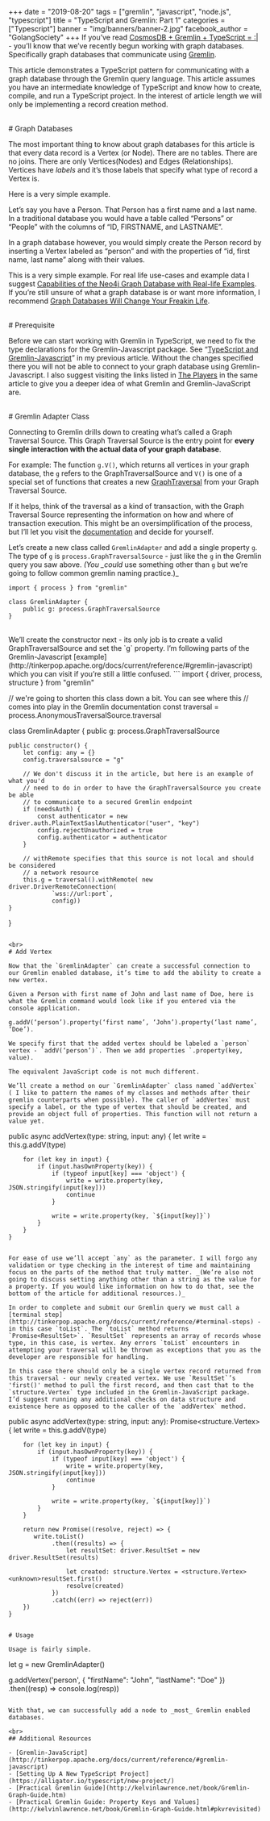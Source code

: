 +++
date = "2019-08-20"
tags = ["gremlin", "javascript", "node.js", "typescript"]
title = "TypeScript and Gremlin: Part 1"
categories = ["Typescript"]
banner = "img/banners/banner-2.jpg"
facebook_author = "GolangSociety"
+++
If you’ve read [CosmosDB + Gremlin + TypeScript = :|](https://notyourlanguage.com/post/cosmos_db/) - you’ll know that we’ve recently begun working with graph databases. Specifically graph databases that communicate using [Gremlin](https://tinkerpop.apache.org/gremlin.html).

This article demonstrates a TypeScript pattern for communicating with a graph database through the Gremlin query language. This article assumes you have an intermediate knowledge of TypeScript and know how to create, compile, and run a TypeScript project. In the interest of article length we will only be implementing a record creation method.

<br>
# Graph Databases

The most important thing to know about graph databases for this article is that every data record is a Vertex (or Node). There are no tables. There are no joins. There are only Vertices(Nodes) and Edges (Relationships). Vertices have _labels_ and it’s those labels that specify what type of record a Vertex is.

Here is a very simple example.

Let’s say you have a Person. That Person has a first name and a last name. In a traditional database you would have a table called “Persons” or “People” with the columns of “ID, FIRSTNAME, and LASTNAME”.

In a graph database however, you would simply create the Person record by inserting a Vertex labeled as “person” and with the properties of “id, first name, last name” along with their values.

This is a very simple example. For real life use-cases and example data I suggest [Capabilities of the Neo4j Graph Database with Real-life Examples](https://rubygarage.org/blog/neo4j-database-guide-with-use-cases). If you’re still unsure of what a graph database is or want more information, I recommend [Graph Databases Will Change Your Freakin Life](https://www.youtube.com/watch?v=GekQqFZm7mA).

<br>
# Prerequisite

Before we can start working with Gremlin in TypeScript, we need to fix the type declarations for the Gremlin-Javascript package. See “[TypeScript and Gremlin-Javascript](https://notyourlanguage.com/post/cosmos_db#typescript-and-gremlin-javascript)” in my previous article. Without the changes specified there you will not be able to connect to your graph database using Gremlin-Javascript. I also suggest visiting the links listed in [The Players](https://notyourlanguage.com/post/cosmos_db/#the-players) in the same article to give you a deeper idea of what Gremlin and Gremlin-JavaScript are.

<br>
# Gremlin Adapter Class

Connecting to Gremlin drills down to creating what’s called a Graph Traversal Source. This Graph Traversal Source is the entry point for **every single interaction with the actual data of your graph database**.

For example: The function `g.V()`, which returns all vertices in your graph database, the `g` refers to the GraphTraversalSource and `V()` is one of a special set of functions that creates a new [GraphTraversal](http://tinkerpop.apache.org/docs/current/reference/#traversal) from your Graph Traversal Source.

If it helps, think of the traversal as a kind of transaction, with the Graph Traversal Source representing the information on how and where of transaction execution. This might be an oversimplification of the process, but I’ll let you visit the [documentation](http://tinkerpop.apache.org/docs/current/reference/#traversal) and decide for yourself.

Let’s create a new class called `GremlinAdapter` and add a single property `g`. The type of `g` is `process.GraphTraversalSource` - just like the `g` in the Gremlin query you saw above. _(You \_could_ use something other than `g` but we’re going to follow common gremlin naming practice.)\_

```
import { process } from "gremlin"

class GremlinAdapter {
    public g: process.GraphTraversalSource
}
```

<br>
We’ll create the constructor next - its only job is to create a valid GraphTraversalSource and set the `g` property. I’m following parts of the Gremlin-Javascript [example](http://tinkerpop.apache.org/docs/current/reference/#gremlin-javascript) which you can visit if you’re still a little confused.
```
import { driver, process, structure } from "gremlin"

// we're going to shorten this class down a bit. You can see where this
// comes into play in the Gremlin documentation
const traversal = process.AnonymousTraversalSource.traversal

class GremlinAdapter {
    public g: process.GraphTraversalSource

    public constructor() {
        let config: any = {}
        config.traversalsource = "g"

        // We don't discuss it in the article, but here is an example of what you'd
        // need to do in order to have the GraphTraversalSource you create be able
        // to communicate to a secured Gremlin endpoint
        if (needsAuth) {
            const authenticator = new driver.auth.PlainTextSaslAuthenticator("user", "key")
            config.rejectUnauthorized = true
            config.authenticator = authenticator
        }

        // withRemote specifies that this source is not local and should be considered
        // a network resource
        this.g = traversal().withRemote( new driver.DriverRemoteConnection(
                `wss://url:port`, 
                config))
    }
}
```

<br>
# Add Vertex

Now that the `GremlinAdapter` can create a successful connection to our Gremlin enabled database, it’s time to add the ability to create a new vertex.

Given a Person with first name of John and last name of Doe, here is what the Gremlin command would look like if you entered via the console application.

g.addV(‘person’).property(‘first name’, ‘John’).property(‘last name’, ‘Doe’).

We specify first that the added vertex should be labeled a `person` vertex - `addV(‘person’)`. Then we add properties `.property(key, value).

The equivalent JavaScript code is not much different.

We’ll create a method on our `GremlinAdapter` class named `addVertex` ( I like to pattern the names of my classes and methods after their gremlin counterparts when possible). The caller of `addVertex` must specify a label, or the type of vertex that should be created, and provide an object full of properties. This function will not return a value yet.

```
 public async addVertex(type: string, input: any) {
        let write = this.g.addV(type)

        for (let key in input) {
            if (input.hasOwnProperty(key)) {
                if (typeof input[key] === 'object') {
                    write = write.property(key, JSON.stringify(input[key]))
                    continue
                }

                write = write.property(key, `${input[key]}`)
            }
        }
    }
```

For ease of use we’ll accept `any` as the parameter. I will forgo any validation or type checking in the interest of time and maintaining focus on the parts of the method that truly matter. _(We’re also not going to discuss setting anything other than a string as the value for a property. If you would like information on how to do that, see the bottom of the article for additional resources.)_

In order to complete and submit our Gremlin query we must call a [terminal step](http://tinkerpop.apache.org/docs/current/reference/#terminal-steps) - in this case `toList`. The `toList` method returns `Promise<ResultSet>`. `ResultSet` represents an array of records whose type, in this case, is vertex. Any errors `toList` encounters in attempting your traversal will be thrown as exceptions that you as the developer are responsible for handling.

In this case there should only be a single vertex record returned from this traversal - our newly created vertex. We use `ResultSet`’s 'first()' method to pull the first record, and then cast that to the `structure.Vertex` type included in the Gremlin-JavaScript package. I’d suggest running any additional checks on data structure and existence here as opposed to the caller of the `addVertex` method.

```
  public async addVertex(type: string, input: any): Promise<structure.Vertex> {
        let write = this.g.addV(type)

        for (let key in input) {
            if (input.hasOwnProperty(key)) {
                if (typeof input[key] === 'object') {
                    write = write.property(key, JSON.stringify(input[key]))
                    continue
                }

                write = write.property(key, `${input[key]}`)
            }
        }

        return new Promise((resolve, reject) => {
           write.toList() 
                .then((results) => {
                    let resultSet: driver.ResultSet = new driver.ResultSet(results)

                    let created: structure.Vertex = <structure.Vertex><unknown>resultSet.first()
                    resolve(created)
                })
                .catch((err) => reject(err))
        })
    }
```

# Usage

Usage is fairly simple.

```
let g = new GremlinAdapter()

g.addVertex('person', { "firstName": "John", "lastName": "Doe" })
.then((resp) => console.log(resp))
```

With that, we can successfully add a node to _most_ Gremlin enabled databases.

<br>
## Additional Resources

- [Gremlin-JavaScript](http://tinkerpop.apache.org/docs/current/reference/#gremlin-javascript)
- [Setting Up A New TypeScript Project](https://alligator.io/typescript/new-project/)
- [Practical Gremlin Guide](http://kelvinlawrence.net/book/Gremlin-Graph-Guide.htm)
- [Practical Gremlin Guide: Property Keys and Values](http://kelvinlawrence.net/book/Gremlin-Graph-Guide.html#pkvrevisited)
